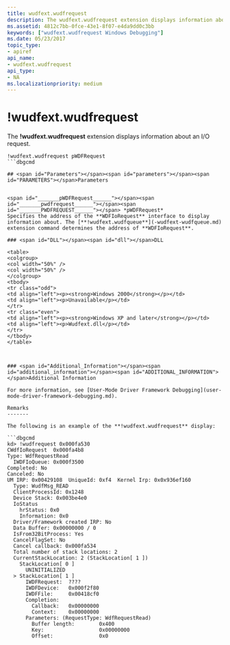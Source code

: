 ```yaml
---
title: wudfext.wudfrequest
description: The wudfext.wudfrequest extension displays information about an I/O request.
ms.assetid: 4812c7bb-0fce-43e1-8f07-e4da9dd0c3bb
keywords: ["wudfext.wudfrequest Windows Debugging"]
ms.date: 05/23/2017
topic_type:
- apiref
api_name:
- wudfext.wudfrequest
api_type:
- NA
ms.localizationpriority: medium
---
```


# !wudfext.wudfrequest


The **!wudfext.wudfrequest** extension displays information about an I/O request.

```dbgcmd
!wudfext.wudfrequest pWDFRequest
```dbgcmd

## <span id="Parameters"></span><span id="parameters"></span><span id="PARAMETERS"></span>Parameters


<span id="_______pWDFRequest______"></span><span id="_______pwdfrequest______"></span><span id="_______PWDFREQUEST______"></span> *pWDFRequest*   
Specifies the address of the **WDFIoRequest** interface to display information about. The [**!wudfext.wudfqueue**](-wudfext-wudfqueue.md) extension command determines the address of **WDFIoRequest**.

### <span id="DLL"></span><span id="dll"></span>DLL

<table>
<colgroup>
<col width="50%" />
<col width="50%" />
</colgroup>
<tbody>
<tr class="odd">
<td align="left"><p><strong>Windows 2000</strong></p></td>
<td align="left"><p>Unavailable</p></td>
</tr>
<tr class="even">
<td align="left"><p><strong>Windows XP and later</strong></p></td>
<td align="left"><p>Wudfext.dll</p></td>
</tr>
</tbody>
</table>

 

### <span id="Additional_Information"></span><span id="additional_information"></span><span id="ADDITIONAL_INFORMATION"></span>Additional Information

For more information, see [User-Mode Driver Framework Debugging](user-mode-driver-framework-debugging.md).

Remarks
-------

The following is an example of the **!wudfext.wudfrequest** display:

```dbgcmd
kd> !wudfrequest 0x000fa530 
CWdfIoRequest  0x000fa4b8
Type: WdfRequestRead
  IWDFIoQueue: 0x000f3500
Completed: No
Canceled: No
UM IRP: 0x00429108  UniqueId: 0xf4  Kernel Irp: 0x0x936ef160
  Type: WudfMsg_READ
  ClientProcessId: 0x1248
  Device Stack: 0x003be4e0
  IoStatus
    hrStatus: 0x0
    Information: 0x0
  Driver/Framework created IRP: No
  Data Buffer: 0x00000000 / 0
  IsFrom32BitProcess: Yes
  CancelFlagSet: No
  Cancel callback: 0x000fa534
  Total number of stack locations: 2
  CurrentStackLocation: 2 (StackLocation[ 1 ])
    StackLocation[ 0 ]
      UNINITIALIZED
  > StackLocation[ 1 ]
      IWDFRequest:  ????
      IWDFDevice:   0x000f2f80
      IWDFFile:     0x00418cf0
      Completion:
        Callback:   0x00000000
        Context:    0x00000000
      Parameters: (RequestType: WdfRequestRead)
        Buffer length:        0x400
        Key:                  0x00000000
        Offset:               0x0
```

 

 





